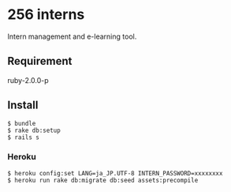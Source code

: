 # 256 interns

Intern management and e-learning tool.

## Requirement

ruby-2.0.0-p

## Install

    $ bundle
    $ rake db:setup
    $ rails s

### Heroku

    $ heroku config:set LANG=ja_JP.UTF-8 INTERN_PASSWORD=xxxxxxxx
    $ heroku run rake db:migrate db:seed assets:precompile
